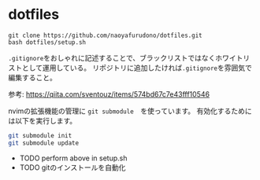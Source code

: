 # dotfiles

```
git clone https://github.com/naoyafurudono/dotfiles.git
bash dotfiles/setup.sh
```

`.gitignore`をおしゃれに記述することで、ブラックリストではなくホワイトリストとして運用している。
リポジトリに追加したければ`.gitignore`を雰囲気で編集すること。

参考: <https://qiita.com/sventouz/items/574bd67c7e43fff10546>

nvimの拡張機能の管理に `git submodule`　を使っています。
有効化するためには以下を実行します。

```sh
git submodule init
git submodule update
```

- TODO perform above in setup.sh
- TODO gitのインストールを自動化
